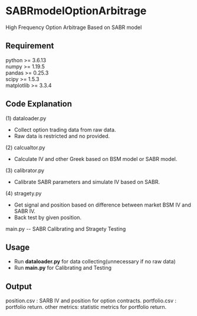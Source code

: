 # SABRmodelOptionArbitrage
High Frequency Option Arbitrage Based on SABR model

## Requirement
python >= 3.6.13  
numpy >= 1.19.5  
pandas >= 0.25.3  
scipy >= 1.5.3  
matplotlib >= 3.3.4  


## Code Explanation

(1) dataloader.py  
 - Collect option trading data from raw data.
 - Raw data is restricted and no provided.

(2) calcualtor.py   
 - Calculate IV and other Greek based on BSM model or SABR model.

(3) calibrator.py   
 - Calibrate SABR parameters and simulate IV based on SABR.

(4) stragety.py   
 - Get signal and position based on difference between market BSM IV and SABR IV.
 - Back test by given position.

main.py -- SABR Calibrating and Stragety Testing  

## Usage
- Run **dataloader.py** for data collecting(unnecessary if no raw data)   
- Run **main.py** for Calibrating and Testing

## Output
position.csv : SARB IV and position for option contracts. 
portfolio.csv : portfolio return.
other metrics: statistic metrics for portfolio return.

